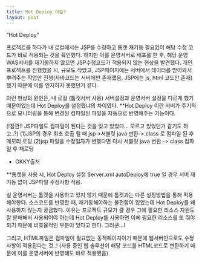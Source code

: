 ```yaml
---
title: Hot Deploy 이란?
layout: post
---
```


"Hot Deploy"

프로젝트를 하다가 내 로컬에서는 JSP를 수정하고 톰캣 재기동 필요없이 해당 수정 코드가 바로 적용되는 것을 확인했다. 
하지만 이를 운영서버로 배포를 한 후, 해당 운영WAS서버를 재기동하지 않으면 JSP수정코드가 적용되지 않는 현상을 발견했다.
개인 프로젝트를 진행했을 시, 규모도 작았고, JSP페이지에는 서버에서 데이터를 받아와서 뿌려주는 작업만 
진행(자바코드는 서버에만 존재했음, JSP에는 js, html 코드만 존재)했기 때문에 이를 인지하지 못했던거 같다.


이런 현상의 원인은,
내 로컬 (톰캣서버 사용) 서버설정과 운영서버 설정을 다르게 했기 때문이었는데 Hot Deploy를 설정했냐의 차이였다.
**Hot Deploy 이란 서버가 주기적으로 모니터링을 통해 변경된 컴파일된 파일을 자동으로 반영해주는 기능이다.


(!잠깐!! JSP파일도 컴파일이 된다는 것을 잊고 있었다... 모르고 있었던거 같기도 하고..?)
 (1)JSP의 경우 최초 호출 될 때 jsp->서블릿 java 변환->.class 로 컴파일 된 후 메모리 로딩
 (2)jsp 파일을 수정일자가 변했다면 다시 서블릿 java 변환 -> class 컴파일 후 재로딩 
  - OKKY출처
  
  
**톰캣을 사용 시, Hot Deploy 설정
Server.xml
<Host appBase = "Wepapps" autoDeploy="true" name="localhost" unpackWARs="true">
  autoDeploy에 true 일 경우 서버 재기동 없이 JSP파일 수정사항 적용.
  

실 운영서버는 톰캣을 사용하고 있지 않기 때문에 톰캣과는 다른 설정방법을 통해 적용해야한다.
소스코드를 반영할 때, 재기동해야하는 불편함이 있었는데 Hot Deploy를 왜 사용하지 않는지 궁금했다. 이유는 프로젝트 규모가 클 경우 그에 필요한 리소스 자원도 잘 분배해서 사용되어야 하는데 Hot Deploy를 사용하면 이에 필요한 리소스를 또 줘야되기 때문에 비효율적인 부분이 있다고 한다. 그러쿤...!

그리고, HTML파일은 컴파일이 필요없는 동적페이지이기 때문에 웹서버만으로도 수정사항이 적용된다는 것..! (사용 중인 웹 솔루션이 해당 코드를 HTML코드로 변환하기 때문에 이를 운영서버에 반영해도 바로 적용됐음)